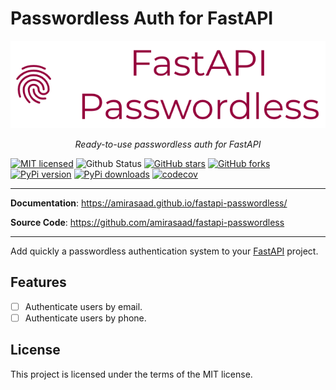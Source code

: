 # Passwordless Auth for FastAPI
<p align="center">
  <img src="https://raw.githubusercontent.com/amirasaad/fastapi-passwordless/main/logo.png?sanitize=true" alt="FastAPI Passwordless">
</p>

<p align="center">
    <em>Ready-to-use passwordless auth for FastAPI </em>
</p>

[![MIT licensed](https://img.shields.io/badge/License-MIT-yellow.svg)](https://raw.githubusercontent.com/amirasaad/fastapi-passwordless/main/LICENSE)
![Github Status](https://github.com/amirasaad/fastapi-passwordless/workflows/.github/workflows/build.yml/badge.svg)
[![GitHub stars](https://img.shields.io/github/stars/amirasaad/fastapi-passwordless.svg)](https://github.com/amirasaad/fastapi-passwordless/stargazers)
[![GitHub forks](https://img.shields.io/github/forks/amirasaad/fastapi-passwordless.svg)](https://github.com/amirasaad/fastapi-passwordless/network)
[![PyPi version](https://pypip.in/v/fastapi_passwordless/badge.png)](https://crate.io/packages/fastapi_passwordless/)
[![PyPi downloads](https://pypip.in/d/fastapi_passwordless/badge.png)](https://crate.io/packages/fastapi_passwordless/)
[![codecov](https://codecov.io/gh/amirasaad/fastapi-passwordless/branch/main/graph/badge.svg?token=9OVS4DCUID)](https://codecov.io/gh/amirasaad/fastapi-passwordless)

---

**Documentation**: <a href="https://amirasaad.github.io/fastapi-passwordless/" target="_blank">https://amirasaad.github.io/fastapi-passwordless/</a>

**Source Code**: <a href="https://github.com/amirasaad/fastapi-passwordless" target="_blank">https://github.com/amirasaad/fastapi-passwordless</a>

---

Add quickly a passwordless authentication system to your [FastAPI](https://fastapi.tiangolo.com/) project.

## Features
* [ ] Authenticate users by email.
* [ ] Authenticate users by phone.

## License

This project is licensed under the terms of the MIT license.
